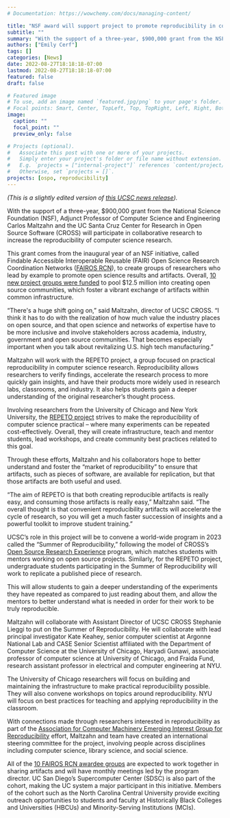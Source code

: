 ```yaml
---
# Documentation: https://wowchemy.com/docs/managing-content/

title: "NSF award will support project to promote reproducibility in computer science"
subtitle: ""
summary: "With the support of a three-year, $900,000 grant from the NSF, Carlos Maltzahn will participate in collaborative research to increase the reproducibility of computer science research."
authors: ["Emily Cerf"]
tags: []
categories: [News]
date: 2022-08-27T18:18:18-07:00
lastmod: 2022-08-27T18:18:18-07:00
featured: false
draft: false

# Featured image
# To use, add an image named `featured.jpg/png` to your page's folder.
# Focal points: Smart, Center, TopLeft, Top, TopRight, Left, Right, BottomLeft, Bottom, BottomRight.
image:
  caption: ""
  focal_point: ""
  preview_only: false

# Projects (optional).
#   Associate this post with one or more of your projects.
#   Simply enter your project's folder or file name without extension.
#   E.g. `projects = ["internal-project"]` references `content/project/deep-learning/index.md`.
#   Otherwise, set `projects = []`.
projects: [ospo, reproducibility]
---
```

_(This is a slightly edited version of [this UCSC news release](https://news.ucsc.edu/2022/08/maltzahn-fairos-award.html))._

With the support of a three-year, $900,000 grant from the National Science Foundation (NSF), Adjunct Professor of Computer Science and Engineering Carlos Maltzahn and the UC Santa Cruz Center for Research in Open Source Software (CROSS) will participate in collaborative research to increase the reproducibility of computer science research. 

This grant comes from the inaugural year of an NSF initiative, called Findable Accessible Interoperable Reusable (FAIR) Open Science Research Coordination Networks ([FAIROS RCN](https://www.nsf.gov/pubs/2022/nsf22553/nsf22553.htm)), to create groups of researchers who lead by example to promote open science results and artifacts. Overall, [10 new project groups were funded](https://www.arl.org/news/arl-applauds-nsf-open-science-investment/) to pool $12.5 million into creating open source communities, which foster a vibrant exchange of artifacts within common infrastructure. 

“There's a huge shift going on,” said Maltzahn, director of UCSC CROSS. “I think it has to do with the realization of how much value the industry places on open source, and that open science and networks of expertise have to be more inclusive and involve stakeholders across academia, industry, government and open source communities. That becomes especially important when you talk about revitalizing U.S. high tech manufacturing.” 

Maltzahn will work with the REPETO project, a group focused on practical reproducibility in computer science research. Reproducibility allows researchers to verify findings, accelerate the research process to more quickly gain insights, and have their products more widely used in research labs, classrooms, and industry. It also helps students gain a deeper understanding of the original researcher’s thought process.

Involving researchers from the University of Chicago and New York University, the [REPETO project](https://www.nsf.gov/awardsearch/showAward?AWD_ID=2226407) strives to make the reproducibility of computer science practical – where many experiments can be repeated cost-effectively. Overall, they will create infrastructure, teach and mentor students, lead workshops, and create community best practices related to this goal.

Through these efforts, Maltzahn and his collaborators hope to better understand and foster the “market of reproducibility” to ensure that artifacts, such as pieces of software, are available for replication, but that those artifacts are both useful and used.

“The aim of REPETO is that both creating reproducible artifacts is really easy, and consuming those artifacts is really easy,” Maltzahn said. “The overall thought is that convenient reproducibility artifacts will accelerate the cycle of research, so you will get a much faster succession of insights and a powerful toolkit to improve student training.” 

UCSC’s role in this project will be to convene a world-wide program in 2023 called the “Summer of Reproducibility,” following the model of CROSS’s [Open Source Research Experience](https://ospo.ucsc.edu/post/osre/) program, which matches students with mentors working on open source projects. Similarly, for the REPETO project, undergraduate students participating in the Summer of Reproducibility will work to replicate a published piece of research.
 
This will allow students to gain a deeper understanding of the experiments they have repeated as compared to just reading about them, and allow the mentors to better understand what is needed in order for their work to be truly reproducible.  

Maltzahn will collaborate with Assistant Director of UCSC CROSS Stephanie Lieggi to put on the Summer of Reproducibility. He will collaborate with lead principal investigator Kate Keahey, senior computer scientist at Argonne National Lab and CASE Senior Scientist affiliated with the Department of Computer Science at the University of Chicago, Haryadi Gunawi, associate professor of computer science at University of Chicago, and Fraida Fund, research assistant professor in electrical and computer engineering at NYU.

The University of Chicago researchers will focus on building and maintaining the infrastructure to make practical reproducibility possible. They will also convene workshops on topics around reproducibility. NYU will focus on best practices for teaching and applying reproducibility in the classroom.

With connections made through researchers interested in reproducibility as part of the [Association for Computer Machinery Emerging Interest Group for Reproducibility](https://reproducibility.acm.org/) effort, Maltzahn and team have created an international steering committee for the project, involving people across disciplines including computer science, library science, and social science.

All of the [10 FAIROS RCN awardee groups](https://www.arl.org/news/arl-applauds-nsf-open-science-investment/) are expected to work together in sharing artifacts and will have monthly meetings led by the program director. UC San Diego’s Supercomputer Center (SDSC) is also part of the cohort, making the UC system a major participant in this initiative. Members of the cohort such as the North Carolina Central University provide exciting outreach opportunities to students and faculty at Historically Black Colleges and Universities (HBCUs) and Minority-Serving Institutions (MCIs).

